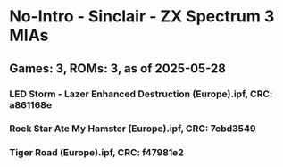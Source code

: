 # No-Intro - Sinclair - ZX Spectrum 3 MIAs
## Games: 3, ROMs: 3, as of 2025-05-28

### LED Storm - Lazer Enhanced Destruction (Europe).ipf, CRC: a861168e
### Rock Star Ate My Hamster (Europe).ipf, CRC: 7cbd3549
### Tiger Road (Europe).ipf, CRC: f47981e2
